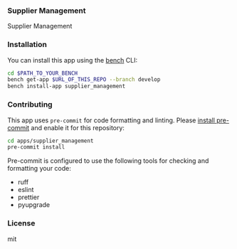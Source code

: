 ### Supplier Management

Supplier Management

### Installation

You can install this app using the [bench](https://github.com/frappe/bench) CLI:

```bash
cd $PATH_TO_YOUR_BENCH
bench get-app $URL_OF_THIS_REPO --branch develop
bench install-app supplier_management
```

### Contributing

This app uses `pre-commit` for code formatting and linting. Please [install pre-commit](https://pre-commit.com/#installation) and enable it for this repository:

```bash
cd apps/supplier_management
pre-commit install
```

Pre-commit is configured to use the following tools for checking and formatting your code:

- ruff
- eslint
- prettier
- pyupgrade

### License

mit

